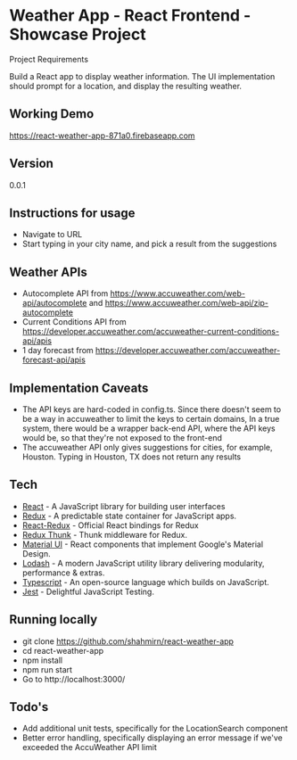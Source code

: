 # Weather App - React Frontend - Showcase Project

Project Requirements

Build a React app to display weather information. The UI implementation should prompt for a location, and display the resulting weather.

## Working Demo

https://react-weather-app-871a0.firebaseapp.com

## Version
0.0.1

## Instructions for usage
- Navigate to URL
- Start typing in your city name, and pick a result from the suggestions

## Weather APIs
- Autocomplete API from https://www.accuweather.com/web-api/autocomplete and https://www.accuweather.com/web-api/zip-autocomplete
- Current Conditions API from https://developer.accuweather.com/accuweather-current-conditions-api/apis
- 1 day forecast from https://developer.accuweather.com/accuweather-forecast-api/apis

## Implementation Caveats
- The API keys are hard-coded in config.ts. Since there doesn't seem to be a way in accuweather to limit the keys to certain domains, In a true system, there would be a wrapper back-end API, where the API keys would be, so that they're not exposed to the front-end
- The accuweather API only gives suggestions for cities, for example, Houston. Typing in Houston, TX does not return any results

## Tech
* [React] - A JavaScript library for building user interfaces
* [Redux] - A predictable state container for JavaScript apps.
* [React-Redux] - Official React bindings for Redux
* [Redux Thunk] - Thunk middleware for Redux.
* [Material UI] - React components that implement Google's Material Design.
* [Lodash] - A modern JavaScript utility library delivering modularity, performance & extras.
* [Typescript] - An open-source language which builds on JavaScript.
* [Jest] - Delightful JavaScript Testing.

## Running locally
- git clone https://github.com/shahmirn/react-weather-app
- cd react-weather-app
- npm install
- npm run start
- Go to http://localhost:3000/

## Todo's
- Add additional unit tests, specifically for the LocationSearch component
- Better error handling, specifically displaying an error message if we've exceeded the AccuWeather API limit

[React]:https://reactjs.org/
[Redux]:https://redux.js.org/
[React-Redux]:https://react-redux.js.org/
[Redux Thunk]:https://github.com/reduxjs/redux-thunk
[Material UI]:https://material-ui.com/
[Typescript]:https://www.typescriptlang.org/
[Lodash]:https://lodash.com/
[Jest]:https://jestjs.io/